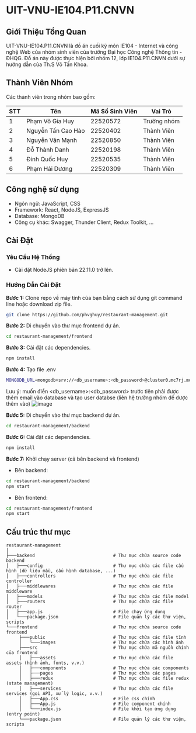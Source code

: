 # UIT-VNU-IE104.P11.CNVN

## Giới Thiệu Tổng Quan

UIT-VNU-IE104.P11.CNVN là đồ án cuối kỳ môn IE104 - Internet và công nghệ Web của nhóm sinh viên của trường Đại học Công nghệ Thông tin - ĐHQG. Đồ án này được thực hiện bởi nhóm 12, lớp IE104.P11.CNVN dưới sự hướng dẫn của Th.S Võ Tấn Khoa.

## Thành Viên Nhóm

Các thành viên trong nhóm bao gồm:

| STT | Tên                | Mã Số Sinh Viên | Vai Trò    |
| --- | ------------------ | --------------- | ---------- |
| 1   | Phạm Võ Gia Huy    | 22520572       | Trưởng nhóm |
| 2   | Nguyễn Tấn Cao Hào | 22520402       | Thành Viên  |
| 3   | Nguyễn Văn Mạnh    | 22520850       | Thành Viên  |
| 4   | Đỗ Thành Danh      | 22520198       | Thành Viên  |
| 5   | Đinh Quốc Huy      | 22520535       | Thành Viên  |
| 6   | Phạm Hải Dương     | 22520309       | Thành Viên  |

## Công nghệ sử dụng

 - Ngôn ngữ:  JavaScript, CSS
 - Framework: React, NodeJS, ExpressJS
 - Database: MongoDB
 - Công cụ khác: Swagger, Thunder Client, Redux Toolkit, ...

## Cài Đặt

### Yêu Cầu Hệ Thống

-   Cài đặt NodeJS phiên bản 22.11.0 trở lên.

### Hướng Dẫn Cài Đặt

**Bước 1:** Clone repo về máy tính của bạn bằng cách sử dụng git command line hoặc download zip file.

```bash
git clone https://github.com/phvghuy/restaurant-management.git
```

**Bước 2:** Di chuyển vào thư mục frontend dự án.

```bash
cd restaurant-management/frontend
```
**Bước 3:** Cài đặt các dependencies.

```bash
npm install
```
**Bước 4:** Tạo file .env
```bash
MONGODB_URL=mongodb+srv://<db_username>:<db_password>@cluster0.mc7rj.mongodb.net/restaurant-management?retryWrites=true&w=majority&appName=Cluster0
```
Lưu ý: muốn điền <db_username>:<db_password> trước tiên phải được thêm email vào database và tạo user databse (liên hệ trưởng nhóm để được thêm vào)
![image](https://github.com/user-attachments/assets/d1abcc6a-f80e-4924-8dc0-908ed1a62419)


**Bước 5:** Di chuyển vào thư mục backend dự án.

```bash
cd restaurant-management/backend
```
**Bước 6:** Cài đặt các dependencies.

```bash
npm install
```
**Bước 7:** Khởi chạy server (cả bên backend và frontend)
- Bên backend:
```bash
cd restaurant-management/backend
npm start
```
- Bên frontend:
```bash
cd restaurant-management/frontend
npm start
```

## Cấu trúc thư mục

```text
restaurant-management
│
├───backend                              # Thư mục chứa source code backend
│   ├───config                           # Thư mục chứa các file cấu hình (dữ liệu mẫu, cấu hình database, ...)
│   ├───controllers                      # Thư mục chứa các file controller
│   ├───middlewares                      # Thư mục chứa các file middleware
│   ├───models                           # Thư mục chứa các file model
│   ├───routers                          # Thư mục chứa các file router
│   ├───app.js                           # File chạy ứng dụng
│   └───package.json                     # File quản lý các thư viện, scripts
└───frontend                             # Thư mục chứa source code frontend
     ├───public                          # Thư mục chứa các file tĩnh
     │   └───images                      # Thư mục chứa các hình ảnh
     ├───src                             # Thư mục chứa mã nguồn chính của frontend
     │   ├───assets                      # Thư mục chứa các file assets (hình ảnh, fonts, v.v.)
     │   ├───components                  # Thư mục chứa các components
     │   ├───pages                       # Thư mục chứa các pages
     │   ├───redux                       # Thư mục chứa các file redux (state management)
     │   ├───services                    # Thư mục chứa các file services (gọi API, xử lý logic, v.v.)
     │   ├───App.css                     # File css chính
     │   ├───App.js                      # File component chính
     │   └───index.js                    # File khởi tạo ứng dụng (entry point)
     └───package.json                    # File quản lý các thư viện, scripts
```
